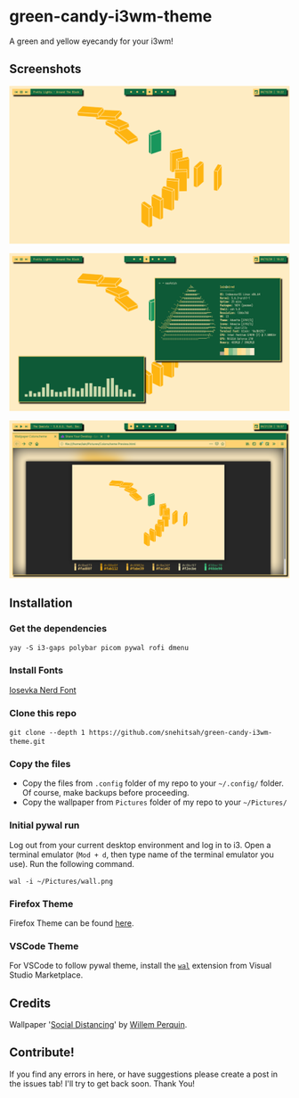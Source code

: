 # green-candy-i3wm-theme
A green and yellow eyecandy for your i3wm!

## Screenshots

![Clean Screenshot](./screenshots/clean.png)

![Few Terminals Here](./screenshots/sparse.png)

![Firefox Theme](./screenshots/firefox.png)

## Installation

### Get the dependencies

```
yay -S i3-gaps polybar picom pywal rofi dmenu
```
### Install Fonts
[Iosevka Nerd Font](https://www.nerdfonts.com/font-downloads)

### Clone this repo

```
git clone --depth 1 https://github.com/snehitsah/green-candy-i3wm-theme.git
```

### Copy the files

  * Copy the files from `.config` folder of my repo to your `~/.config/`  folder. Of course, make backups before proceeding.
  * Copy the wallpaper from `Pictures` folder of my repo to your `~/Pictures/`

### Initial pywal run

Log out from your current desktop environment and log in to i3. Open a terminal emulator (`Mod + d`, then type name of the terminal emulator you use). Run the following command.
```
wal -i ~/Pictures/wall.png 
```

### Firefox Theme

Firefox Theme can be found [here](https://addons.mozilla.org/en-US/firefox/addon/green-candy-theme/).

### VSCode Theme
For VSCode to follow pywal theme, install the [`wal`](https://marketplace.visualstudio.com/items?itemName=cmschuetz12.wal) extension from Visual Studio Marketplace.

## Credits
Wallpaper '[Social Distancing](http://simpledesktops.com/browse/desktops/2020/mar/16/social-distancing/)' by [Willem Perquin](https://www.willempirquin.be/).

## Contribute!
If you find any errors in here, or have suggestions please create a post in the issues tab! I'll try to get back soon. Thank You!
